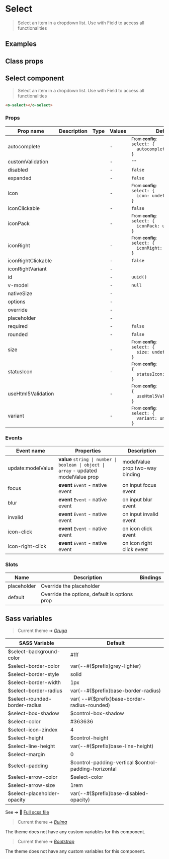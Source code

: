 # Select

<div class="vp-doc">

> Select an item in a dropdown list. Use with Field to access all functionalities

</div>

<div class="vp-example">

## Examples

<example-select />

</div>
<div class="vp-example">

## Class props

<inspector-select-viewer />

</div>

<div class="vp-doc">

## Select component

> Select an item in a dropdown list. Use with Field to access all functionalities

```html
<o-select></o-select>
```

### Props

| Prop name          | Description | Type | Values | Default                                                                                                                                               |
| ------------------ | ----------- | ---- | ------ | ----------------------------------------------------------------------------------------------------------------------------------------------------- |
| autocomplete       |             |      | -      | <div><small>From <b>config</b>:</small></div><code style='white-space: nowrap; padding: 0;'>select: {<br>&nbsp;&nbsp;autocomplete: "off"<br>}</code>  |
| customValidation   |             |      | -      | <code style='white-space: nowrap; padding: 0;'>""</code>                                                                                              |
| disabled           |             |      | -      | <code style='white-space: nowrap; padding: 0;'>false</code>                                                                                           |
| expanded           |             |      | -      | <code style='white-space: nowrap; padding: 0;'>false</code>                                                                                           |
| icon               |             |      | -      | <div><small>From <b>config</b>:</small></div><code style='white-space: nowrap; padding: 0;'>select: {<br>&nbsp;&nbsp;icon: undefined<br>}</code>      |
| iconClickable      |             |      | -      | <code style='white-space: nowrap; padding: 0;'>false</code>                                                                                           |
| iconPack           |             |      | -      | <div><small>From <b>config</b>:</small></div><code style='white-space: nowrap; padding: 0;'>select: {<br>&nbsp;&nbsp;iconPack: undefined<br>}</code>  |
| iconRight          |             |      | -      | <div><small>From <b>config</b>:</small></div><code style='white-space: nowrap; padding: 0;'>select: {<br>&nbsp;&nbsp;iconRight: undefined<br>}</code> |
| iconRightClickable |             |      | -      | <code style='white-space: nowrap; padding: 0;'>false</code>                                                                                           |
| iconRightVariant   |             |      | -      |                                                                                                                                                       |
| id                 |             |      | -      | <code style='white-space: nowrap; padding: 0;'>uuid()</code>                                                                                          |
| v-model            |             |      | -      | <code style='white-space: nowrap; padding: 0;'>null</code>                                                                                            |
| nativeSize         |             |      | -      |                                                                                                                                                       |
| options            |             |      | -      |                                                                                                                                                       |
| override           |             |      | -      |                                                                                                                                                       |
| placeholder        |             |      | -      |                                                                                                                                                       |
| required           |             |      | -      | <code style='white-space: nowrap; padding: 0;'>false</code>                                                                                           |
| rounded            |             |      | -      | <code style='white-space: nowrap; padding: 0;'>false</code>                                                                                           |
| size               |             |      | -      | <div><small>From <b>config</b>:</small></div><code style='white-space: nowrap; padding: 0;'>select: {<br>&nbsp;&nbsp;size: undefined<br>}</code>      |
| statusIcon         |             |      | -      | <div><small>From <b>config</b>:</small></div><code style='white-space: nowrap; padding: 0;'>{<br>&nbsp;&nbsp;statusIcon: true<br>}</code>             |
| useHtml5Validation |             |      | -      | <div><small>From <b>config</b>:</small></div><code style='white-space: nowrap; padding: 0;'>{<br>&nbsp;&nbsp;useHtml5Validation: true<br>}</code>     |
| variant            |             |      | -      | <div><small>From <b>config</b>:</small></div><code style='white-space: nowrap; padding: 0;'>select: {<br>&nbsp;&nbsp;variant: undefined<br>}</code>   |

### Events

| Event name        | Properties                                                                           | Description                     |
| ----------------- | ------------------------------------------------------------------------------------ | ------------------------------- |
| update:modelValue | **value** `string \| number \| boolean \| object \| array` - updated modelValue prop | modelValue prop two-way binding |
| focus             | **event** `Event` - native event                                                     | on input focus event            |
| blur              | **event** `Event` - native event                                                     | on input blur event             |
| invalid           | **event** `Event` - native event                                                     | on input invalid event          |
| icon-click        | **event** `Event` - native event                                                     | on icon click event             |
| icon-right-click  | **event** `Event` - native event                                                     | on icon right click event       |

### Slots

| Name        | Description                                   | Bindings |
| ----------- | --------------------------------------------- | -------- |
| placeholder | Override the placeholder                      |          |
| default     | Override the options, default is options prop |          |

</div>

<div class="vp-doc">

## Sass variables

<div class="theme-oruga">

> Current theme ➜ _[Oruga](https://github.com/oruga-ui/theme-oruga)_

| SASS Variable                 | Default                                               |
| ----------------------------- | ----------------------------------------------------- |
| $select-background-color      | #fff                                                  |
| $select-border-color          | var(--#{$prefix}grey-lighter)                         |
| $select-border-style          | solid                                                 |
| $select-border-width          | 1px                                                   |
| $select-border-radius         | var(--#{$prefix}base-border-radius)                   |
| $select-rounded-border-radius | var( --#{$prefix}base-border-radius-rounded)          |
| $select-box-shadow            | $control-box-shadow                                   |
| $select-color                 | #363636                                               |
| $select-icon-zindex           | 4                                                     |
| $select-height                | $control-height                                       |
| $select-line-height           | var(--#{$prefix}base-line-height)                     |
| $select-margin                | 0                                                     |
| $select-padding               | $control-padding-vertical $control-padding-horizontal |
| $select-arrow-color           | $select-color                                         |
| $select-arrow-size            | 1rem                                                  |
| $select-placeholder-opacity   | var(--#{$prefix}base-disabled-opacity)                |

See ➜ 📄 [Full scss file](https://github.com/oruga-ui/theme-oruga/tree/main/src/assets/scss/components/_select.scss)

</div><div class="theme-bulma">

> Current theme ➜ _[Bulma](https://github.com/oruga-ui/theme-bulma)_

<p>The theme does not have any custom variables for this component.</p>
</div><div class="theme-bootstrap">

> Current theme ➜ _[Bootstrap](https://github.com/oruga-ui/theme-bootstrap)_

<p>The theme does not have any custom variables for this component.</p>
</div>

</div>
